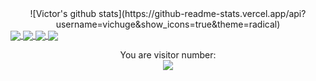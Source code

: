 <div align="center">
  ![Victor's github stats](https://github-readme-stats.vercel.app/api?username=vichuge&show_icons=true&theme=radical)
</div>
<div>
<a href="https://github.com/vichuge/6-the-next-web">
  <img align="center" src="https://github-readme-stats.vercel.app/api/pin/?username=vichuge&repo=6-the-next-web" />
</a>
<a href="https://github.com/vichuge/5-Design-Teardown">
  <img align="center" src="https://github-readme-stats.vercel.app/api/pin/?username=vichuge&repo=5-Design-Teardown" />
</a>
<a href="https://github.com/vichuge/4-Building-with-Backgrounds-and-Gradients">
  <img align="center" src="https://github-readme-stats.vercel.app/api/pin/?username=vichuge&repo=4-Building-with-Backgrounds-and-Gradients" />
</a>
<a href="https://github.com/vichuge/PositioningAndFloatingElements">
  <img align="center" src="https://github-readme-stats.vercel.app/api/pin/?username=vichuge&repo=PositioningAndFloatingElements" />
</a>
  </div>
  
<p align="center"> 
  You are visitor number: <br>
  <img src="https://profile-counter.glitch.me/vichuge/count.svg" />
</p>
 
<!--![Victor's stats](https://github-readme-stats.vercel.app/api/wakatime?username=vichuge)-->
